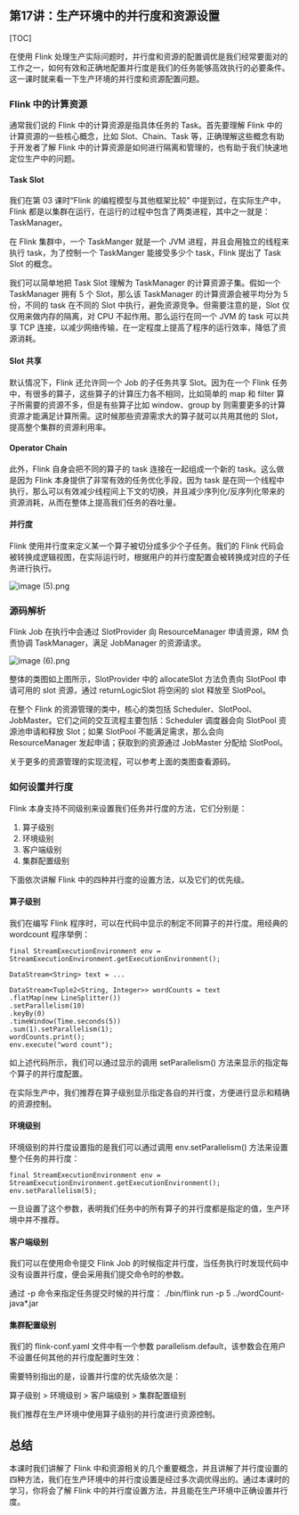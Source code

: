 ## 第17讲：生产环境中的并行度和资源设置

[TOC]

在使用 Flink 处理生产实际问题时，并行度和资源的配置调优是我们经常要面对的工作之一，如何有效和正确地配置并行度是我们的任务能够高效执行的必要条件。这一课时就来看一下生产环境的并行度和资源配置问题。

### Flink 中的计算资源
通常我们说的 Flink 中的计算资源是指具体任务的 Task。首先要理解 Flink 中的计算资源的一些核心概念，比如 Slot、Chain、Task 等，正确理解这些概念有助于开发者了解 Flink 中的计算资源是如何进行隔离和管理的，也有助于我们快速地定位生产中的问题。

#### Task Slot
我们在第 03 课时“Flink 的编程模型与其他框架比较” 中提到过，在实际生产中，Flink 都是以集群在运行，在运行的过程中包含了两类进程，其中之一就是：TaskManager。

在 Flink 集群中，一个 TaskManger 就是一个 JVM 进程，并且会用独立的线程来执行 task，为了控制一个 TaskManger 能接受多少个 task，Flink 提出了 Task Slot 的概念。

我们可以简单地把 Task Slot 理解为 TaskManager 的计算资源子集。假如一个 TaskManager 拥有 5 个 Slot，那么该 TaskManager 的计算资源会被平均分为 5 份，不同的 task 在不同的 Slot 中执行，避免资源竞争。但需要注意的是，Slot 仅仅用来做内存的隔离，对 CPU 不起作用。那么运行在同一个 JVM 的 task 可以共享 TCP 连接，以减少网络传输，在一定程度上提高了程序的运行效率，降低了资源消耗。



#### Slot 共享
默认情况下，Flink 还允许同一个 Job 的子任务共享 Slot。因为在一个 Flink 任务中，有很多的算子，这些算子的计算压力各不相同，比如简单的 map 和 filter 算子所需要的资源不多，但是有些算子比如 window、group by 则需要更多的计算资源才能满足计算所需。这时候那些资源需求大的算子就可以共用其他的 Slot，提高整个集群的资源利用率。

#### Operator Chain
此外，Flink 自身会把不同的算子的 task 连接在一起组成一个新的 task。这么做是因为 Flink 本身提供了非常有效的任务优化手段，因为 task 是在同一个线程中执行，那么可以有效减少线程间上下文的切换，并且减少序列化/反序列化带来的资源消耗，从而在整体上提高我们任务的吞吐量。

#### 并行度
Flink 使用并行度来定义某一个算子被切分成多少个子任务。我们的 Flink 代码会被转换成逻辑视图，在实际运行时，根据用户的并行度配置会被转换成对应的子任务进行执行。

![image (5).png](https://kingcall.oss-cn-hangzhou.aliyuncs.com/blog/img/Ciqc1F7iAtiAB5wJAADAUrN2krA716.png)

### 源码解析
Flink Job 在执行中会通过 SlotProvider 向 ResourceManager 申请资源，RM 负责协调 TaskManager，满足 JobManager 的资源请求。

![image (6).png](https://kingcall.oss-cn-hangzhou.aliyuncs.com/blog/img/Ciqc1F7iAuGALdTnAADvxM1xMRE879.png)

整体的类图如上图所示，SlotProvider 中的 allocateSlot 方法负责向 SlotPool 申请可用的 slot 资源，通过 returnLogicSlot 将空闲的 slot 释放至 SlotPool。

在整个 Flink 的资源管理的类中，核心的类包括 Scheduler、SlotPool、JobMaster。它们之间的交互流程主要包括：Scheduler 调度器会向 SlotPool 资源池申请和释放 Slot；如果 SlotPool 不能满足需求，那么会向 ResourceManager 发起申请；获取到的资源通过 JobMaster 分配给 SlotPool。

关于更多的资源管理的实现流程，可以参考上面的类图查看源码。

### 如何设置并行度
Flink 本身支持不同级别来设置我们任务并行度的方法，它们分别是：

1. 算子级别
2. 环境级别
3. 客户端级别
4. 集群配置级别

下面依次讲解 Flink 中的四种并行度的设置方法，以及它们的优先级。

#### 算子级别
我们在编写 Flink 程序时，可以在代码中显示的制定不同算子的并行度。用经典的 wordcount 程序举例：

```
final StreamExecutionEnvironment env = StreamExecutionEnvironment.getExecutionEnvironment();
 
DataStream<String> text = ...
 
DataStream<Tuple2<String, Integer>> wordCounts = text
.flatMap(new LineSplitter())
.setParallelism(10)
.keyBy(0)
.timeWindow(Time.seconds(5))
.sum(1).setParallelism(1);
wordCounts.print();
env.execute("word count");
```

如上述代码所示，我们可以通过显示的调用 setParallelism() 方法来显示的指定每个算子的并行度配置。

在实际生产中，我们推荐在算子级别显示指定各自的并行度，方便进行显示和精确的资源控制。

#### 环境级别
环境级别的并行度设置指的是我们可以通过调用 env.setParallelism() 方法来设置整个任务的并行度：

```
final StreamExecutionEnvironment env = StreamExecutionEnvironment.getExecutionEnvironment();
env.setParallelism(5);
```

一旦设置了这个参数，表明我们任务中的所有算子的并行度都是指定的值，生产环境中并不推荐。

#### 客户端级别
我们可以在使用命令提交 Flink Job 的时候指定并行度，当任务执行时发现代码中没有设置并行度，便会采用我们提交命令时的参数。

通过 -p 命令来指定任务提交时候的并行度：
./bin/flink run -p 5 ../wordCount-java*.jar
#### 集群配置级别

我们的 flink-conf.yaml 文件中有一个参数 parallelism.default，该参数会在用户不设置任何其他的并行度配置时生效：

需要特别指出的是，设置并行度的优先级依次是：

算子级别 > 环境级别 > 客户端级别 > 集群配置级别

我们推荐在生产环境中使用算子级别的并行度进行资源控制。

## 总结
本课时我们讲解了 Flink 中和资源相关的几个重要概念，并且讲解了并行度设置的四种方法，我们在生产环境中的并行度设置是经过多次调优得出的。通过本课时的学习，你将会了解 Flink 中的并行度设置方法，并且能在生产环境中正确设置并行度。

